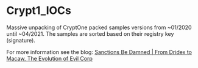 # Crypt1_IOCs
Massive unpacking of CryptOne packed samples versions from ~01/2020 until ~04/2021. The samples are sorted based on their registry key (signature).

For more information see the blog: <a href="https://s1.ai/evil-corp">Sanctions Be Damned | From Dridex to Macaw, The Evolution of Evil Corp</a>
